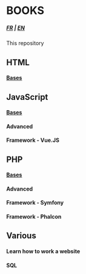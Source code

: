 # BOOKS

##### [FR](README.md) | [EN](README_EN.md)

This repository

## HTML
#### [Bases](html/en/PREREQUEST.md)

## JavaScript
#### [Bases](javascript/en/PREREQUEST.md)
#### Advanced
#### Framework - Vue.JS

## PHP
#### [Bases](php/en/PREREQUEST.md)
#### Advanced
#### Framework - Symfony
#### Framework - Phalcon

## Various
#### Learn how to work a website
#### SQL 
